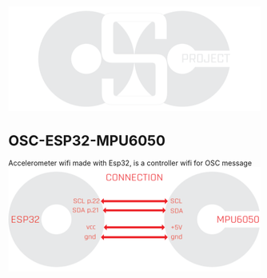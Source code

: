 ![](osc-project.png)
# OSC-ESP32-MPU6050
Accelerometer wifi made with Esp32, is a controller wifi for OSC message
![](osc-project-link.png)
